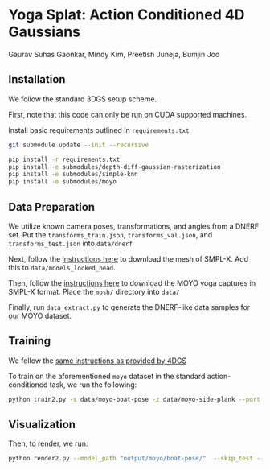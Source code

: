 # Yoga Splat: Action Conditioned 4D Gaussians

Gaurav Suhas Gaonkar, Mindy Kim, Preetish Juneja, Bumjin Joo

## Installation

We follow the standard 3DGS setup scheme.

First, note that this code can only be run on CUDA supported machines.

Install basic requirements outlined in `requirements.txt`

```bash
git submodule update --init --recursive

pip install -r requirements.txt
pip install -e submodules/depth-diff-gaussian-rasterization
pip install -e submodules/simple-knn
pip install -e submodules/moyo
```

## Data Preparation

We utilize known camera poses, transformations, and angles from a DNERF set. Put the `transforms_train.json`, `transforms_val.json`, and `transforms_test.json` into `data/dnerf`

Next, follow the [instructions here](https://smpl-x.is.tue.mpg.de/index.html) to download the mesh of SMPL-X. Add this to `data/models_locked_head`.

Then, follow the [instructions here](https://github.com/sha2nkt/moyo_toolkit?tab=readme-ov-file#downloading-the-dataset-in-amass-format) to download the MOYO yoga captures in SMPL-X format. Place the `mosh/` directory into `data/`

Finally, run `data_extract.py` to generate the DNERF-like data samples for our MOYO dataset.

## Training

We follow the [same instructions as provided by 4DGS](https://github.com/hustvl/4DGaussians/tree/master)

To train on the aforementioned `moyo` dataset in the standard action-conditioned task, we run the following:

```bash
python train2.py -s data/moyo-boat-pose -z data/moyo-side-plank --port 6017 --expname "moyo/boat-pose" --configs arguments/dnerf/moyo-boat-pose.py 
```

## Visualization

Then, to render, we run:

```bash
python render2.py --model_path "output/moyo/boat-pose/"  --skip_test --configs arguments/dnerf/moyo-boat-pose.py
```

